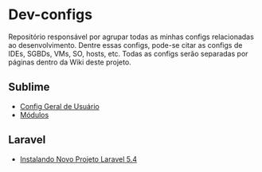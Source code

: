 # Dev-configs

Repositório responsável por agrupar todas as minhas configs relacionadas ao desenvolvimento.
Dentre essas configs, pode-se citar as configs de IDEs, SGBDs, VMs, SO, hosts, etc.
Todas as configs serão separadas por páginas dentro da Wiki deste projeto.

## Sublime
* [Config Geral de Usuário](https://github.com/andreregino/dev-setups/wiki/Sublime----Config-de-usu%C3%A1rio)
* [Módulos](https://github.com/andreregino/dev-setups/wiki/Sublime-M%C3%B3dulos)


## Laravel
* [Instalando Novo Projeto Laravel 5.4](https://github.com/andreregino/dev-setups/wiki/Laravel-Novo-Projeto)

